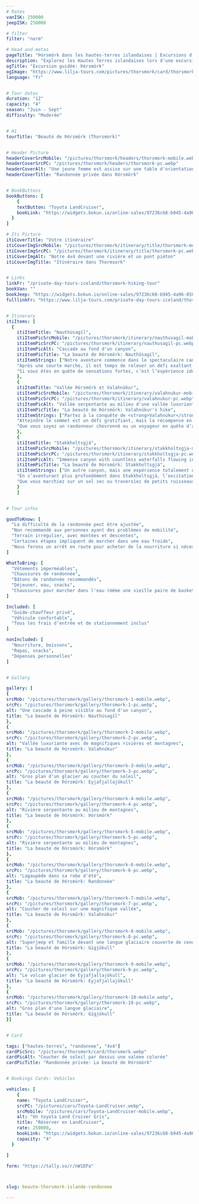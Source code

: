 ```yaml
---
# Rates
vanISK: 250000
jeepISK: 250000

# filter
filter: "norm"

# Head and metas
pageTitle: "Þórsmörk dans les hautes-terres islandaises | Excursions d'exception "
description: "Explorez les Hautes Terres islandaises lors d'une excursion privée à Þórsmörk ! Randonnez à Nauthúsagíl, gravissez Valahnúkur et explorez Stakkholtsgjá."
ogTitle: "Excursion guidée: Þórsmörk"
ogImage: "https://www.lilja-tours.com/pictures/thorsmork/card/thorsmork.webp"
language: "fr"


# Tour datas
duration: "12"
capacity: "4"
season: "Juin - Sept"
difficulty: "Moderée"


# H1
tourTitle: "Beauté de Þórsmörk (Thorsmork)"


# Header Picture
headerCoverSrcMobile: "/pictures/thorsmork/headers/thorsmork-mobile.webp"
headerCoverSrcPC: "/pictures/thorsmork/headers/thorsmork-pc.webp"
headerCoverAlt: "Une jeune femme est assise sur une table d'orientation devant de somptueux paysages"
headerCoverTitle: "Randonnée privée dans Þórsmörk"


# BookButtons
bookButtons: [
    {
    textButton: "Toyota LandCruiser",
    bookLink: "https://widgets.bokun.io/online-sales/97236c68-b945-4a96-8587-660bdc4c45fd/experience-calendar/783279"
  }
]

# Iti Picture
itiCoverTitle: "Votre itinéraire"
itiCoverImgSrcMobile: "/pictures/thorsmork/itinerary/title/thorsmork-mobile.webp"
itiCoverImgSrcPC: "/pictures/thorsmork/itinerary/title/thorsmork-pc.webp"
itiCoverImgAlt: "Notre 4x4 devant une rivière et un pont piéton"
itiCoverImgTitle: "Itinéraire dans Thormsork"


# Links
linkFr: "/private-day-tours-iceland/thorsmork-hiking-tour"
bookVan: ""
bookJeep: "https://widgets.bokun.io/online-sales/97236c68-b945-4a96-8587-660bdc4c45fd/experience-calendar/783279"
fulllinkFr: "https://www.lilja-tours.com/private-day-tours-iceland/thorsmork-hiking-tour"


# Itinerary
itiItems: [
  { 
    itiItemTitle: "Nauthúsagíl",
    itiItemPicSrcMobile: "/pictures/thorsmork/itinerary/nauthusagil-mobile.webp",
    itiItemPicSrcPC: "/pictures/thorsmork/itinerary/nauthusagil-pc.webp",
    itiItemPicAlt: "Cascade au fond d'un canyon",
    itiItemPicTitle: "La beauté de Þórsmörk: Nauthúsagíl",
    itiItemStrings: ["Notre aventure commence dans le spectaculaire canyon de <strong>Nauthúsagíl</strong>, un joyau caché au cœur des Hautes Terres islandaises. Cette gorge étroite, tapissée de mousse verdoyante et de végétation délicate, offre un début enchanteur à notre exploration. En suivant la rivière sinueuse qui nous mène plus loin dans le canyon, le paysage devient encore plus magique, avec d’imposantes parois rocheuses qui nous guident.",
    "Après une courte marche, il est temps de relever un défi exaltant : enlever nos chaussures ! Pour atteindre la magnifique cascade nichée au cœur de Nauthúsagíl, nous traverserons une eau rafraîchissante en nous agrippant aux chaînes solidement fixées aux parois naturelles du canyon. L’aventure ne réside pas seulement dans la destination, mais aussi dans le chemin pour y parvenir, rendant chaque instant inoubliable.",
    "Si vous êtes en quête de sensations fortes, c’est l’expérience idéale pour commencer ! Nauthúsagíl est bien plus qu’un simple arrêt : c’est une immersion totale dans la nature brute de l’Islande, une invitation à sortir de votre zone de confort et à embrasser la beauté sauvage de ce paysage unique."]
    },
    {
    itiItemTitle: "Vallée Þórsmörk et Valahnúkur",
    itiItemPicSrcMobile: "/pictures/thorsmork/itinerary/valahnukur-mobile.webp",
    itiItemPicSrcPC: "/pictures/thorsmork/itinerary/valahnukur-pc.webp",
    itiItemPicAlt: "Vallée serpentante au milieu d'une vallée luxuriante",
    itiItemPicTitle: "La beauté de Þórsmörk: Valahnúkur's hike",
    itiItemStrings: ["Partez à la conquête de <strong>Valahnúkur</strong> ! Cet ancien volcan est devenu une véritable icône des Hautes Terres islandaises, témoignant de la beauté sauvage et indomptée de la région. Accessible uniquement durant les mois d’été, ce paradis reculé vous invite à explorer des paysages intacts, où la nature demeure préservée et majestueuse.",
    "Atteindre le sommet est un défi gratifiant, mais la récompense en vaut la peine : une vue panoramique à couper le souffle, parmi les plus spectaculaires d’Islande. À 360 degrés, un décor fascinant se dévoile, avec des montagnes imposantes, des vallées profondes et des rivières sinueuses, offrant une perspective inoubliable sur cette terre d’exception.",
    "Que vous soyez un randonneur chevronné ou un voyageur en quête d’aventure, gravir Valahnúkur est une expérience qui vous marquera à jamais. Profitez de l’instant, laissez votre regard embrasser l’horizon infini et laissez-vous captiver par la magie des Hautes Terres islandaises."]
    },
    {
    itiItemTitle: "Stakkholtsgjá",
    itiItemPicSrcMobile: "/pictures/thorsmork/itinerary/stakkholtsgja-mobile.webp",
    itiItemPicSrcPC: "/pictures/thorsmork/itinerary/stakkholtsgja-pc.webp",
    itiItemPicAlt: "Immense canyon with countless waterfalls flowing in",
    itiItemPicTitle: "La beauté de Þórsmörk: Stakkholtsgjá",
    itiItemStrings: ["Un autre canyon, mais une expérience totalement différente : bienvenue à <strong>Stakkholtsgjá</strong>, une gorge vaste et majestueuse qui met en valeur la diversité des paysages islandais. Contrairement au canyon étroit et recouvert de mousse de Nauthúsagíl, Stakkholtsgjá est large et ouvert, avec des falaises imposantes qui créent une atmosphère saisissante. À sa base, un lit de rivière sinueux dessine d’innombrables courbes et méandres, ajoutant à la beauté dynamique du lieu.",
    "En s’aventurant plus profondément dans Stakkholtsgjá, l’excitation monte à l’approche de son point d’orgue : une cascade cachée au fond du canyon. Alors qu’atteindre celle de Nauthúsagíl implique de marcher dans l’eau, ici, l’accès dépend des saisons. Parfois, le chemin est sec et facile, tandis qu’à d’autres moments, quelques éclaboussures seront de mise !",
    "Que vous marchiez sur un sol sec ou traversiez de petits ruisseaux, Stakkholtsgjá promet une aventure inoubliable. Son immensité, sa beauté et ses conditions changeantes en font une étape incontournable de votre exploration des Hautes Terres islandaises."]
    }
    ]


# Tour infos

goodToKnow: [
  "La difficulté de la randonnée peut être ajustée",
  "Non recommandé aux personnes ayant des problèmes de mobilité",
  "Terrain irrégulier, avec montées et descentes",
  "Certaines étapes impliquent de marcher dans une eau froide",
  "Nous ferons un arrêt en route pour acheter de la nourriture si nécessaire"
]

WhatToBring: [
  "Vêtements imperméables",
  "Chaussures de randonnée",
  "Bâtons de randonnée recommandés",
  "Déjeuner, eau, snacks",
  "Chaussures pour marcher dans l'eau (même une vieille paire de baskets)"
]

Included: [
  "Guide-chauffeur privé",
  "Véhicule confortable",
  "Tous les frais d’entrée et de stationnement inclus"
]

nonIncluded: [
  "Nourriture, boissons",
  "Repas, snacks",
  "Dépenses personnelles"
]


# Gallery

gallery: [
{
srcMob: "/pictures/thorsmork/gallery/thorsmork-1-mobile.webp",
srcPc: "/pictures/thorsmork/gallery/thorsmork-1-pc.webp",
alt: "Une cascade à peine visible au fond d'un canyon",
title: "La beauté de Þórsmörk: Nauthúsagíl"
},    
{
srcMob: "/pictures/thorsmork/gallery/thorsmork-2-mobile.webp",
srcPc: "/pictures/thorsmork/gallery/thorsmork-2-pc.webp",
alt: "Vallée luxuriante avec de magnifiques rivières et montagnes",
title: "La beauté de Þórsmörk: Valahnúkur"
},    
{
srcMob: "/pictures/thorsmork/gallery/thorsmork-3-mobile.webp",
srcPc: "/pictures/thorsmork/gallery/thorsmork-3-pc.webp",
alt: "Gros plan d'un glacier au coucher du soleil",
title: "La beauté de Þórsmörk: Eyjafjallajökull"
},  
{
srcMob: "/pictures/thorsmork/gallery/thorsmork-4-mobile.webp",
srcPc: "/pictures/thorsmork/gallery/thorsmork-4-pc.webp",
alt: "Rivière serpentante au milieu de montagnes",
title: "La beauté de Þórsmörk: Þórsmörk"
},  
{
srcMob: "/pictures/thorsmork/gallery/thorsmork-5-mobile.webp",
srcPc: "/pictures/thorsmork/gallery/thorsmork-5-pc.webp",
alt: "Rivière serpentante au milieu de montagnes",
title: "La beauté de Þórsmörk: Þórsmörk"
},   
{
srcMob: "/pictures/thorsmork/gallery/thorsmork-6-mobile.webp",
srcPc: "/pictures/thorsmork/gallery/thorsmork-6-pc.webp",
alt: "Lagaupède dans sa robe d'été",
title: "La beauté de Þórsmörk: Randonnée"
},    
{
srcMob: "/pictures/thorsmork/gallery/thorsmork-7-mobile.webp",
srcPc: "/pictures/thorsmork/gallery/thorsmork-7-pc.webp",
alt: "Coucher de soleil sur une magnifique vallée",
title: "La beauté de Þórsmörk: Valahnúkur"
},  
{
srcMob: "/pictures/thorsmork/gallery/thorsmork-8-mobile.webp",
srcPc: "/pictures/thorsmork/gallery/thorsmork-8-pc.webp",
alt: "Superjeep et famille devant une langue glaciaire couverte de cendres volcaniques",
title: "La beauté de Þórsmörk: Gígjökull"
},  
{
srcMob: "/pictures/thorsmork/gallery/thorsmork-9-mobile.webp",
srcPc: "/pictures/thorsmork/gallery/thorsmork-9-pc.webp",
alt: "Le volcan glacier de Eyjafjallajökull",
title: "La beauté de Þórsmörk: Eyjafjallajökull"
},  
{
srcMob: "/pictures/thorsmork/gallery/thorsmork-10-mobile.webp",
srcPc: "/pictures/thorsmork/gallery/thorsmork-10-pc.webp",
alt: "Gros plan d'une langue glaciaire",
title: "La beauté de Þórsmörk: Gígjökull"
}]


# Card

tags: ["hautes-terres", "randonnee", "4x4"]
cardPicSrc: "/pictures/thorsmork/card/thorsmork.webp"
cardPicAlt: "Coucher de soleil par dessus une valéee colorée"
cardPicTitle: "Randonnée privée: La beauté de Þórsmörk"


# Bookings Cards: Vehicles

vehicles: [
    {
    name: "Toyota LandCruiser",
    srcPC: "/pictures/cars/Toyota-LandCruiser.webp",
    srcMobile: "/pictures/cars/Toyota-LandCruiser-mobile.webp",
    alt: "Un toyota Land Cruiser Gris",
    title: "Réserver en LandCruiser",
    rate: 250000,
    bookLink: "https://widgets.bokun.io/online-sales/97236c68-b945-4a96-8587-660bdc4c45fd/experience-calendar/783279",
    capacity: "4"
  }

]

form: "https://tally.so/r/nW1EPa"



slug: beaute-thorsmork-islande-randonnee

---
```

